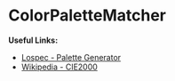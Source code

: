 # ColorPaletteMatcher

**Useful Links:**
  * [Lospec - Palette Generator](https://lospec.com/palette-list)
  * [Wikipedia - CIE2000](https://en.wikipedia.org/wiki/Color_difference#CIEDE2000)
